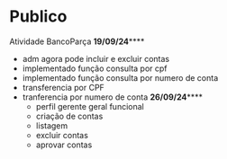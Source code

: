 # Publico
Atividade BancoParça
  **************************19/09/24******************************
- adm agora pode incluir e excluir contas
- implementado função consulta por cpf
- implementado função consulta por numero de conta
- transferencia por CPF
- tranferencia por numero de conta
  **************************26/09/24******************************
  - perfil gerente geral funcional
  - criação de contas
  - listagem
  - excluir contas
  - aprovar contas
